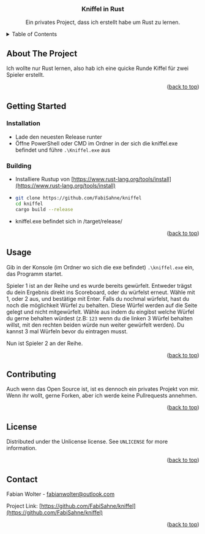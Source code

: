 <!-- PROJECT SHIELDS -->
<!--
*** I'm using markdown "reference style" links for readability.
*** Reference links are enclosed in brackets [ ] instead of parentheses ( ).
*** See the bottom of this document for the declaration of the reference variables
*** for contributors-url, forks-url, etc. This is an optional, concise syntax you may use.
*** https://www.markdownguide.org/basic-syntax/#reference-style-links
-->

<!-- PROJECT LOGO -->
<br />
<div align="center">

<h3 align="center">Kniffel in Rust</h3>

  <p align="center">
    Ein privates Project, dass ich erstellt habe um Rust zu lernen.
    <br />
  </p>
</div>



<!-- TABLE OF CONTENTS -->
<details>
  <summary>Table of Contents</summary>
  <ol>
    <li><a href="#about-the-project">About The Project</a></li>
    <li>
      <a href="#getting-started">Getting Started</a>
      <ul>
        <li><a href="#installation">Installation</a></li>
        <li><a href="#building">Building</a></li>
      </ul>
    </li>
    <li><a href="#usage">Usage</a></li>
    <li><a href="#contributing">Contributing</a></li>
    <li><a href="#license">License</a></li>
    <li><a href="#contact">Contact</a></li>
  </ol>
</details>



<!-- ABOUT THE PROJECT -->
## About The Project

Ich wollte nur Rust lernen, also hab ich eine quicke Runde Kiffel für zwei Spieler erstellt.

<p align="right">(<a href="#readme-top">back to top</a>)</p>




<!-- GETTING STARTED -->
## Getting Started


### Installation

* Lade den neuesten Release runter
* Öffne PowerShell oder CMD im Ordner in der sich die kniffel.exe befindet und führe `.\Kniffel.exe` aus

### Building

* Installiere Rustup von [https://www.rust-lang.org/tools/install](https://www.rust-lang.org/tools/install)
*  ```sh
   git clone https://github.com/FabiSahne/kniffel
   cd kniffel
   cargo build --release
   ```
* kniffel.exe befindet sich in /target/release/

<p align="right">(<a href="#readme-top">back to top</a>)</p>



<!-- USAGE EXAMPLES -->
## Usage

Gib in der Konsole (im Ordner wo sich die exe befindet) `.\kniffel.exe` ein, das Programm startet.

Spieler 1 ist an der Reihe und es wurde bereits gewürfelt.
Entweder trägst du dein Ergebnis direkt ins Scoreboard, oder du würfelst erneut.
Wähle mit 1, oder 2 aus, und bestätige mit Enter. Falls du nochmal würfelst, hast du noch die möglichkeit Würfel zu behalten.
Diese Würfel werden auf die Seite gelegt und nicht mitgewürfelt.
Wähle aus indem du eingibst welche Würfel du gerne behalten würdest
(z.B: `123` wenn du die linken 3 Würfel behalten willst, mit den rechten beiden würde nun weiter gewürfelt werden).
Du kannst 3 mal Würfeln bevor du eintragen musst.

Nun ist Spieler 2 an der Reihe.

<p align="right">(<a href="#readme-top">back to top</a>)</p>




<!-- CONTRIBUTING -->
## Contributing

Auch wenn das Open Source ist, ist es dennoch ein privates Projekt von mir.
Wenn ihr wollt, gerne Forken, aber ich werde keine Pullrequests annehmen.

<p align="right">(<a href="#readme-top">back to top</a>)</p>



<!-- LICENSE -->
## License

Distributed under the Unlicense license. See `UNLICENSE` for more information.

<p align="right">(<a href="#readme-top">back to top</a>)</p>



<!-- CONTACT -->
## Contact

Fabian Wolter - fabianwolter@outlook.com

Project Link: [https://github.com/FabiSahne/kniffel](https://github.com/FabiSahne/kniffel)

<p align="right">(<a href="#readme-top">back to top</a>)</p>
